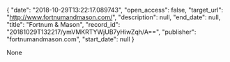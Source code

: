 {
  "date": "2018-10-29T13:22:17.089743", 
  "open_access": false, 
  "target_url": "http://www.fortnumandmason.com/", 
  "description": null, 
  "end_date": null, 
  "title": "Fortnum & Mason", 
  "record_id": "20181029T132217/ymVMKRTYWjUB7yHiwZqh/A==", 
  "publisher": "fortnumandmason.com", 
  "start_date": null
}

None